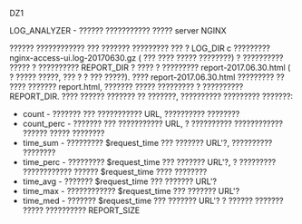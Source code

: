 DZ1

LOG_ANALYZER - ?????? ??????????? ????? server NGINX

?????? ???????????? ??? ??????? ????????? ??? ? LOG_DIR c ?????????   nginx-access-ui.log-20170630.gz ( ??? ???? ?????
????????) ? ?????????? ?????  ? ??????????  REPORT_DIR ? ???? ? ????????? report-2017.06.30.html ( ? ????? ?????,
??? ? ? ??? ?????). ???? report-2017.06.30.html ????????? ?? ???? ??????? report.html, ??????? ????? ????????? ?
?????????? REPORT_DIR.
???? ?????? ??????? ?? ???????, ?????????? ????????? ???????:
 * count - ??????? ??? ??????????? URL, ?????????? ????????
 * count_perc - ??????? ??? ??????????? URL, ? ?????????? ???????????? ?????? ????? ????????
 * time_sum - ????????? $request_time ??? ??????? URL'?, ?????????? ????????
 * time_perc - ????????? $request_time ??? ??????? URL'?, ? ????????? ???????????? ?????? $request_time ???? ????????
 * time_avg - ??????? $request_time ??? ??????? URL'?
 * time_max - ???????????? $request_time ??? ??????? URL'?
 * time_med - ??????? $request_time ??? ??????? URL'?
? ?????? ??????? ????? ?????????? REPORT_SIZE





